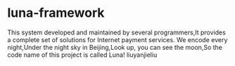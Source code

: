 # luna-framework
This system developed and maintained by several programmers,It provides a complete set of solutions for Internet payment services. We encode every night,Under the night sky in Beijing,Look up, you can see the moon,So the code name of this project is called Luna!
liuyanjieliu